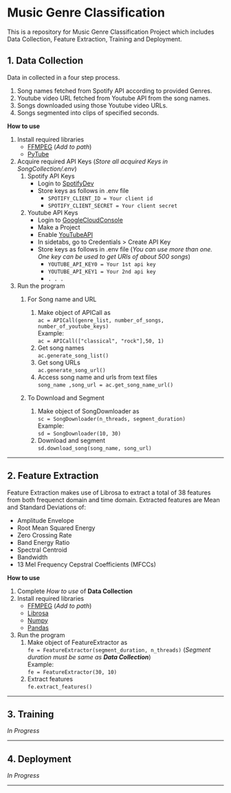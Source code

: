 # Music Genre Classification
This is a repository for Music Genre Classification Project which includes Data Collection, Feature Extraction, Training and Deployment.

## **1. Data Collection**

Data in collected in a four step process.

1. Song names fetched from Spotify API according to provided Genres.
2. Youtube video URL fetched from Youtube API from the song names.
3. Songs downloaded using those Youtube video URLs.
4. Songs segmented into clips of specified seconds.

**How to use**
1. Install required libraries
    - [FFMPEG](https://ffmpeg.org/) (*Add to path*)
    - [PyTube](https://pytube.io/en/latest/)
2. Acquire required API Keys (*Store all acquired Keys in SongCollection/.env*)
    1. Spotify API Keys
        - Login to [SpotifyDev](https://developer.spotify.com/dashboard)
        - Store keys as follows in .env file
            - ```SPOTIFY_CLIENT_ID = Your client id```
            - ```SPOTIFY_CLIENT_SECRET = Your client secret```
    2. Youtube API Keys
        - Login to [GoogleCloudConsole](https://console.cloud.google.com/)
        - Make a Project
        - Enable [YouTubeAPI](https://console.cloud.google.com/apis/api/youtube.googleapis.com)
        - In sidetabs, go to Credentials > Create API Key
        - Store keys as follows in .env file (*You can use more than one. One key can be used to get URls of about 500 songs*)
            - ```YOUTUBE_API_KEY0 = Your 1st api key```
            - ```YOUTUBE_API_KEY1 = Your 2nd api key```
            - ```. . . ```
3. Run the program
    1. For Song name and URL
        1. Make object of APICall as<br> ```ac = APICall(genre_list, number_of_songs, number_of_youtube_keys)``` <br> Example: <br> ```ac = APICall(["classical", "rock"],50, 1)```
        2. Get song names <br> ```ac.generate_song_list()```
        3. Get song URLs <br> ```ac.generate_song_url()```
        4. Access song name and urls from text files <br> ```song_name ,song_url = ac.get_song_name_url()```

    2. To Download and Segment
        1. Make object of SongDownloader as <br> ```sc = SongDownloader(n_threads, segment_duration)``` <br> Example: <br> ```sd = SongDownloader(10, 30)```
        2. Download and segment <br> ```sd.download_song(song_name, song_url)```

---

## **2. Feature Extraction**

Feature Extraction makes use of Librosa to extract a total of 38 features from both frequenct domain and time domain.
Extracted features are Mean and Standard Deviations of:
- Amplitude Envelope
- Root Mean Squared Energy
- Zero Crossing Rate
- Band Energy Ratio
- Spectral Centroid
- Bandwidth
- 13 Mel Frequency Cepstral Coefficients (MFCCs)

**How to use**
1. Complete *How to use* of **Data Collection**
2. Install required libraries
    - [FFMPEG](https://ffmpeg.org/) (*Add to path*)
    - [Librosa](https://librosa.org/doc/latest/index.html)
    - [Numpy](https://numpy.org/)
    - [Pandas](https://pandas.pydata.org/)
3. Run the program
    1. Make object of FeatureExtractor as <br> ```fe = FeatureExtractor(segment_duration, n_threads)``` (*Segment duration must be same as **Data Collection***) <br> Example: <br> ```fe = FeatureExtractor(30, 10)```
    2. Extract features <br> ```fe.extract_features()```

---
## **3. Training**

*In Progress*

---
## **4. Deployment**

*In Progress*

---